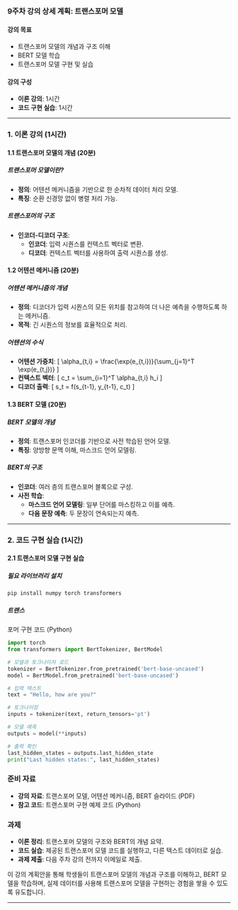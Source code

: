 ### 9주차 강의 상세 계획: 트랜스포머 모델

#### 강의 목표
- 트랜스포머 모델의 개념과 구조 이해
- BERT 모델 학습
- 트랜스포머 모델 구현 및 실습

#### 강의 구성
- **이론 강의**: 1시간
- **코드 구현 실습**: 1시간

---

### 1. 이론 강의 (1시간)

#### 1.1 트랜스포머 모델의 개념 (20분)

##### 트랜스포머 모델이란?
- **정의**: 어텐션 메커니즘을 기반으로 한 순차적 데이터 처리 모델.
- **특징**: 순환 신경망 없이 병렬 처리 가능.

##### 트랜스포머의 구조
- **인코더-디코더 구조**:
  - **인코더**: 입력 시퀀스를 컨텍스트 벡터로 변환.
  - **디코더**: 컨텍스트 벡터를 사용하여 출력 시퀀스를 생성.

#### 1.2 어텐션 메커니즘 (20분)

##### 어텐션 메커니즘의 개념
- **정의**: 디코더가 입력 시퀀스의 모든 위치를 참고하여 더 나은 예측을 수행하도록 하는 메커니즘.
- **목적**: 긴 시퀀스의 정보를 효율적으로 처리.

##### 어텐션의 수식
- **어텐션 가중치**:
  \[
  \alpha_{t,i} = \frac{\exp(e_{t,i})}{\sum_{j=1}^T \exp(e_{t,j})}
  \]
- **컨텍스트 벡터**:
  \[
  c_t = \sum_{i=1}^T \alpha_{t,i} h_i
  \]
- **디코더 출력**:
  \[
  s_t = f(s_{t-1}, y_{t-1}, c_t)
  \]

#### 1.3 BERT 모델 (20분)

##### BERT 모델의 개념
- **정의**: 트랜스포머 인코더를 기반으로 사전 학습된 언어 모델.
- **특징**: 양방향 문맥 이해, 마스크드 언어 모델링.

##### BERT의 구조
- **인코더**: 여러 층의 트랜스포머 블록으로 구성.
- **사전 학습**:
  - **마스크드 언어 모델링**: 일부 단어를 마스킹하고 이를 예측.
  - **다음 문장 예측**: 두 문장이 연속되는지 예측.

---

### 2. 코드 구현 실습 (1시간)

#### 2.1 트랜스포머 모델 구현 실습

##### 필요 라이브러리 설치
```bash
pip install numpy torch transformers
```

##### 트랜스

포머 구현 코드 (Python)
```python
import torch
from transformers import BertTokenizer, BertModel

# 모델과 토크나이저 로드
tokenizer = BertTokenizer.from_pretrained('bert-base-uncased')
model = BertModel.from_pretrained('bert-base-uncased')

# 입력 텍스트
text = "Hello, how are you?"

# 토크나이징
inputs = tokenizer(text, return_tensors='pt')

# 모델 예측
outputs = model(**inputs)

# 출력 확인
last_hidden_states = outputs.last_hidden_state
print("Last hidden states:", last_hidden_states)
```

### 준비 자료
- **강의 자료**: 트랜스포머 모델, 어텐션 메커니즘, BERT 슬라이드 (PDF)
- **참고 코드**: 트랜스포머 구현 예제 코드 (Python)

### 과제
- **이론 정리**: 트랜스포머 모델의 구조와 BERT의 개념 요약.
- **코드 실습**: 제공된 트랜스포머 모델 코드를 실행하고, 다른 텍스트 데이터로 실습.
- **과제 제출**: 다음 주차 강의 전까지 이메일로 제출.

이 강의 계획안을 통해 학생들이 트랜스포머 모델의 개념과 구조를 이해하고, BERT 모델을 학습하며, 실제 데이터를 사용해 트랜스포머 모델을 구현하는 경험을 쌓을 수 있도록 유도합니다.

---

